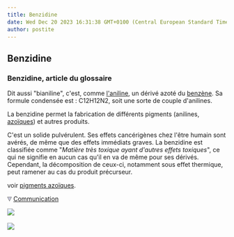 ```yaml
---
title: Benzidine
date: Wed Dec 20 2023 16:31:38 GMT+0100 (Central European Standard Time)
author: postite
---
```


## Benzidine
### Benzidine, article du glossaire
 Dit aussi "bianiline", c'est, comme [l'aniline](anilines.html), un dérivé azoté du [benzène](benzeneetbenjoin.html). Sa formule condensée est : C12H12N2, soit une sorte de couple d'anilines.

La benzidine permet la fabrication de différents pigments (anilines, [azoïques](azoiques.html)) et autres produits.

C'est un solide pulvérulent. Ses effets cancérigènes chez l'être humain sont avérés, de même que des effets immédiats graves. La benzidine est classifiée comme "_Matière très toxique ayant d'autres effets toxiques_", ce qui ne signifie en aucun cas qu'il en va de même pour ses dérivés. Cependant, la décomposition de ceux-ci, notamment sous effet thermique, peut ramener au cas du produit précurseur.

voir [pigments azoïques](azoiques.html).



![](images/flechebas.gif) [Communication](http://www.artrealite.com/annonceurs.htm) 

[![](https://cbonvin.fr/sites/regie.artrealite.com/visuels/campagne1.png)](index-2.html#20131014)

![](https://cbonvin.fr/sites/regie.artrealite.com/visuels/campagne2.png)